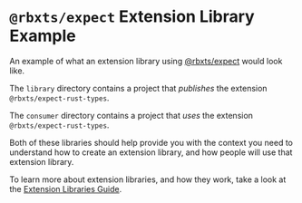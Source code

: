 # `@rbxts/expect` Extension Library Example

An example of what an extension library using [@rbxts/expect](https://github.com/daymxn/rbxts-expect) would look like.

The `library` directory contains a project that _publishes_ the extension `@rbxts/expect-rust-types`.

The `consumer` directory contains a project that _uses_ the extension `@rbxts/expect-rust-types`.

Both of these libraries should help provide you with the context you need to understand
how to create an extension library, and how people will use that extension library.

To learn more about extension libraries, and how they work, take a look at the
[Extension Libraries Guide](https://rbxts-expect.daymxn.com/docs/category/extension-libraries).
